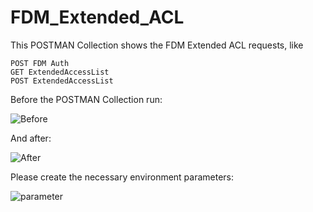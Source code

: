 # FDM_Extended_ACL

This POSTMAN Collection shows the FDM Extended ACL requests, like 
```
POST FDM Auth
GET ExtendedAccessList
POST ExtendedAccessList
```

Before the POSTMAN Collection run:

![Before](before.png)

And after: 

![After](after.png)

Please create the necessary environment parameters:

![parameter](env.png)
